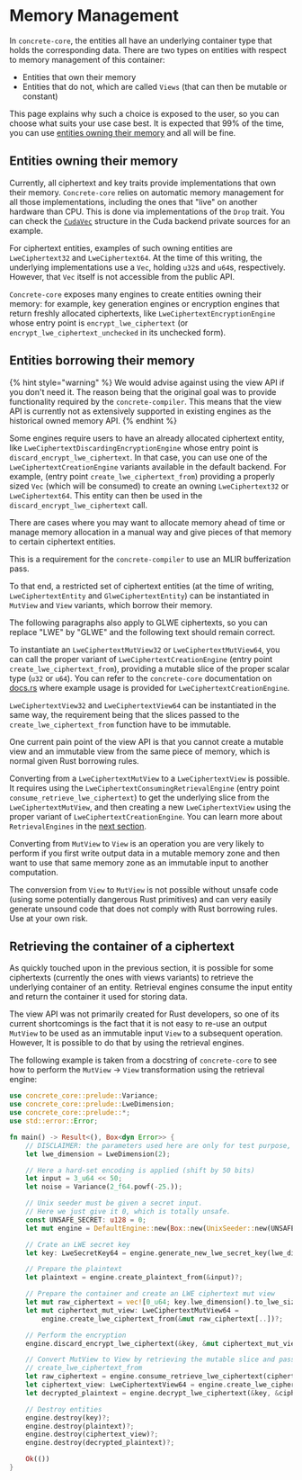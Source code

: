 # Memory Management

In `concrete-core`, the entities all have an underlying container type that holds the corresponding data. There are two types on entities with respect to memory management of this container:

* Entities that own their memory
* Entities that do not, which are called `Views` (that can then be mutable or constant)

This page explains why such a choice is exposed to the user, so you can choose what suits your use case best. It is expected that 99% of the time, you can use [entities owning their memory](memory\_management.md#entities-owning-their-memory) and all will be fine.

## Entities owning their memory

Currently, all ciphertext and key traits provide implementations that own their memory. `Concrete-core` relies on automatic memory management for all those implementations, including the ones that "live" on another hardware than CPU. This is done via implementations of the `Drop` trait. You can check the [`CudaVec`](https://github.com/zama-ai/concrete-core/blob/concrete-core-V1/concrete-core/src/backends/cuda/private/vec.rs) structure in the Cuda backend private sources for an example.

For ciphertext entities, examples of such owning entities are `LweCiphertext32` and `LweCiphertext64`. At the time of this writing, the underlying implementations use a `Vec`, holding `u32`s and `u64`s, respectively. However, that `Vec` itself is not accessible from the public API.

`Concrete-core` exposes many engines to create entities owning their memory: for example, key generation engines or encryption engines that return freshly allocated ciphertexts, like `LweCiphertextEncryptionEngine` whose entry point is `encrypt_lwe_ciphertext` (or `encrypt_lwe_ciphertext_unchecked` in its unchecked form).

## Entities borrowing their memory

{% hint style="warning" %}
We would advise against using the view API if you don't need it. The reason being that the original goal was to provide functionality required by the `concrete-compiler`. This means that the view API is currently not as extensively supported in existing engines as the historical owned memory API.
{% endhint %}

Some engines require users to have an already allocated ciphertext entity, like `LweCiphertextDiscardingEncryptionEngine` whose entry point is `discard_encrypt_lwe_ciphertext`. In that case, you can use one of the `LweCiphertextCreationEngine` variants available in the default backend. For example, (entry point `create_lwe_ciphertext_from`) providing a properly sized `Vec` (which will be consumed) to create an owning `LweCiphertext32` or `LweCiphertext64`. This entity can then be used in the `discard_encrypt_lwe_ciphertext` call.

There are cases where you may want to allocate memory ahead of time or manage memory allocation in a manual way and give pieces of that memory to certain ciphertext entities.

This is a requirement for the `concrete-compiler` to use an MLIR bufferization pass.

To that end, a restricted set of ciphertext entities (at the time of writing, `LweCiphertextEntity` and `GlweCiphertextEntity`) can be instantiated in `MutView` and `View` variants, which borrow their memory.

The following paragraphs also apply to GLWE ciphertexts, so you can replace "LWE" by "GLWE" and the following text should remain correct.

To instantiate an `LweCiphertextMutView32` or `LweCiphertextMutView64`, you can call the proper variant of `LweCiphertextCreationEngine` (entry point `create_lwe_ciphertext_from`), providing a mutable slice of the proper scalar type (`u32` or `u64`). You can refer to the `concrete-core` documentation on [docs.rs](https://docs.rs) where example usage is provided for `LweCiphertextCreationEngine`.

`LweCiphertextView32` and `LweCiphertextView64` can be instantiated in the same way, the requirement being that the slices passed to the `create_lwe_ciphertext_from` function have to be immutable.

One current pain point of the view API is that you cannot create a mutable view and an immutable view from the same piece of memory, which is normal given Rust borrowing rules.

Converting from a `LweCiphertextMutView` to a `LweCiphertextView` is possible. It requires using the `LweCiphertextConsumingRetrievalEngine` (entry point `consume_retrieve_lwe_ciphertext`) to get the underlying slice from the `LweCiphertextMutView`, and then creating a new `LweCiphertextView` using the proper variant of `LweCiphertextCreationEngine`. You can learn more about `RetrievalEngines` in the [next section](memory\_management.md#retrieving-the-container-of-a-ciphertext).

Converting from `MutView` to `View` is an operation you are very likely to perform if you first write output data in a mutable memory zone and then want to use that same memory zone as an immutable input to another computation.

The conversion from `View` to `MutView` is not possible without unsafe code (using some potentially dangerous Rust primitives) and can very easily generate unsound code that does not comply with Rust borrowing rules. Use at your own risk.

## Retrieving the container of a ciphertext

As quickly touched upon in the previous section, it is possible for some ciphertexts (currently the ones with views variants) to retrieve the underlying container of an entity. Retrieval engines consume the input entity and return the container it used for storing data.

The view API was not primarily created for Rust developers, so one of its current shortcomings is the fact that it is not easy to re-use an output `MutView` to be used as an immutable input `View` to a subsequent operation. However, It is possible to do that by using the retrieval engines.

The following example is taken from a docstring of `concrete-core` to see how to perform the `MutView` -> `View` transformation using the retrieval engine:

```rust
use concrete_core::prelude::Variance;
use concrete_core::prelude::LweDimension;
use concrete_core::prelude::*;
use std::error::Error;

fn main() -> Result<(), Box<dyn Error>> {
    // DISCLAIMER: the parameters used here are only for test purpose, and are not secure.
    let lwe_dimension = LweDimension(2);

    // Here a hard-set encoding is applied (shift by 50 bits)
    let input = 3_u64 << 50;
    let noise = Variance(2_f64.powf(-25.));

    // Unix seeder must be given a secret input.
    // Here we just give it 0, which is totally unsafe.
    const UNSAFE_SECRET: u128 = 0;
    let mut engine = DefaultEngine::new(Box::new(UnixSeeder::new(UNSAFE_SECRET)))?;

    // Crate an LWE secret key
    let key: LweSecretKey64 = engine.generate_new_lwe_secret_key(lwe_dimension)?;

    // Prepare the plaintext
    let plaintext = engine.create_plaintext_from(&input)?;

    // Prepare the container and create an LWE ciphertext mut view
    let mut raw_ciphertext = vec![0_u64; key.lwe_dimension().to_lwe_size().0];
    let mut ciphertext_mut_view: LweCiphertextMutView64 =
        engine.create_lwe_ciphertext_from(&mut raw_ciphertext[..])?;

    // Perform the encryption
    engine.discard_encrypt_lwe_ciphertext(&key, &mut ciphertext_mut_view, &plaintext, noise)?;

    // Convert MutView to View by retrieving the mutable slice and passing it as immutable to
    // create_lwe_ciphertext_from
    let raw_ciphertext = engine.consume_retrieve_lwe_ciphertext(ciphertext_mut_view)?;
    let ciphertext_view: LweCiphertextView64 = engine.create_lwe_ciphertext_from(&raw_ciphertext[..])?;
    let decrypted_plaintext = engine.decrypt_lwe_ciphertext(&key, &ciphertext_view)?;

    // Destroy entities
    engine.destroy(key)?;
    engine.destroy(plaintext)?;
    engine.destroy(ciphertext_view)?;
    engine.destroy(decrypted_plaintext)?;

    Ok(())
}
```
